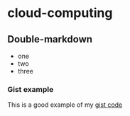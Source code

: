 # cloud-computing

## Double-markdown
* one
* two
* three

### Gist example
This is a good example of my [gist code](https://gist.github.com/OfferShow4531/811743795de394b27d0e59e50eb568ac)
